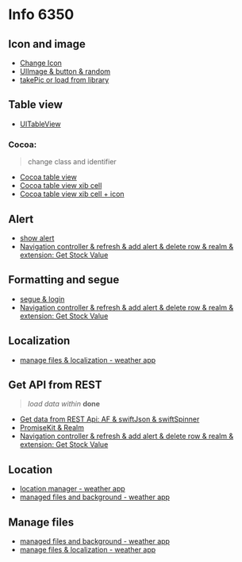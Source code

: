 # Info 6350

## Icon and image
- [Change Icon](https://github.com/CanlinJiang/INFO6350/tree/main/Class1)
- [UIImage & button & random](https://github.com/CanlinJiang/INFO6350/tree/main/Slot%20Machine)
- [takePic or load from library](https://github.com/CanlinJiang/INFO6350/tree/main/TakeAPic)

## Table view
- [UITableView](https://github.com/CanlinJiang/INFO6350/tree/main/Class3)

### Cocoa:
> change class and identifier
- [Cocoa table view](https://github.com/CanlinJiang/INFO6350/tree/main/Class4_example)
- [Cocoa table view xib cell](https://github.com/CanlinJiang/INFO6350/tree/main/Class4_Example3)
- [Cocoa table view xib cell + icon](https://github.com/CanlinJiang/INFO6350/tree/main/tableViewExample)

## Alert
- [show alert](https://github.com/CanlinJiang/INFO6350/tree/main/Class4_example2)
- [Navigation controller & refresh & add alert & delete row & realm & extension: Get Stock Value](https://github.com/CanlinJiang/INFO6350/tree/main/GetStockValue)

## Formatting and segue
- [segue & login](https://github.com/CanlinJiang/INFO6350/tree/main/LoginProject)
- [Navigation controller & refresh & add alert & delete row & realm & extension: Get Stock Value](https://github.com/CanlinJiang/INFO6350/tree/main/GetStockValue)

## Localization
- [manage files & localization - weather app](https://github.com/CanlinJiang/INFO6350/tree/main/WorldWeather2)

## Get API from REST
> *load data within* **done**
- [Get data from REST Api: AF & swiftJson & swiftSpinner](https://github.com/CanlinJiang/INFO6350/tree/main/Class5)
- [PromiseKit & Realm](https://github.com/CanlinJiang/INFO6350/tree/main/Class6)
- [Navigation controller & refresh & add alert & delete row & realm & extension: Get Stock Value](https://github.com/CanlinJiang/INFO6350/tree/main/GetStockValue)

## Location 
- [location manager - weather app](https://github.com/CanlinJiang/INFO6350/tree/main/World%20Weather)
- [managed files and background - weather app](https://github.com/CanlinJiang/Spring-2021-Smartphone/tree/main/WorldWeather)

## Manage files
- [managed files and background - weather app](https://github.com/CanlinJiang/Spring-2021-Smartphone/tree/main/WorldWeather)
- [manage files & localization - weather app](https://github.com/CanlinJiang/INFO6350/tree/main/WorldWeather2)

